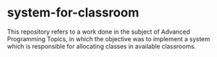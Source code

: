 # system-for-classroom
This repository refers to a work done in the subject of Advanced Programming Topics, in which the objective was to implement a system which is responsible for allocating classes in available classrooms.
